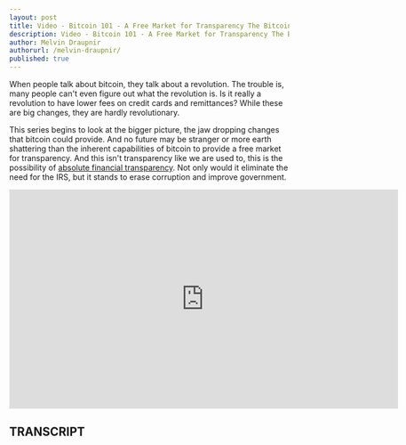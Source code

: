 ```yaml
---
layout: post
title: Video - Bitcoin 101 - A Free Market for Transparency The Bitcoin Revolution
description: Video - Bitcoin 101 - A Free Market for Transparency The Bitcoin Revolution
author: Melvin Draupnir
authorurl: /melvin-draupnir/
published: true
---
```


<p>When people talk about bitcoin, they talk about a revolution. The trouble is, many people can't even figure out what the revolution is. Is it really a revolution to have lower fees on credit cards and remittances? While these are big changes, they are hardly revolutionary. </p>

<p>This series begins to look at the bigger picture, the jaw dropping changes that bitcoin could provide. And no future may be stranger or more earth shattering than the inherent capabilities of bitcoin to provide a free market for transparency. And this isn't transparency like we are used to, this is the possibility of <a href="/financial-collateral/">absolute financial transparency</a>. Not only would it eliminate the need for the IRS, but it stands to erase corruption and improve government. </p>

<center><iframe width="700" height="394" src="https://www.youtube.com/embed/gC4j-V585Ug?list=PLzctEq7iZD-7-DgJM604zsndMapn9ff6q" frameborder="0" allowfullscreen></iframe></center>

<h2>TRANSCRIPT</h2>
